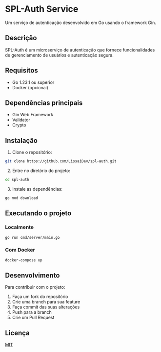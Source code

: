 # SPL-Auth Service

Um serviço de autenticação desenvolvido em Go usando o framework Gin.

## Descrição

SPL-Auth é um microserviço de autenticação que fornece funcionalidades de gerenciamento de usuários e autenticação segura.

## Requisitos

- Go 1.23.1 ou superior
- Docker (opcional)

## Dependências principais

- Gin Web Framework
- Validator
- Crypto

## Instalação

1. Clone o repositório:
```bash
git clone https://github.com/LissaiDev/spl-auth.git
```

2. Entre no diretório do projeto:
```bash
cd spl-auth
```

3. Instale as dependências:
```bash
go mod download
```

## Executando o projeto

### Localmente

```bash
go run cmd/server/main.go
```

### Com Docker

```bash
docker-compose up
```

## Desenvolvimento

Para contribuir com o projeto:

1. Faça um fork do repositório
2. Crie uma branch para sua feature
3. Faça commit das suas alterações
4. Push para a branch
5. Crie um Pull Request

## Licença

[MIT](https://choosealicense.com/licenses/mit/)
